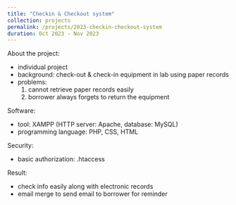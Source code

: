 ```yaml
---
title: "Checkin & Checkout system"
collection: projects
permalink: /projects/2023-checkin-checkout-system
duration: Oct 2023 - Nov 2023
---
```




About the project:
  - individual project
  - background: check-out & check-in equipment in lab using paper records
  - problems:
    1. cannot retrieve paper records easily
    2. borrower always forgets to return the equipment

Software:
  - tool: XAMPP (HTTP server: Apache, database: MySQL)
  - programming language: PHP, CSS, HTML

Security:
  - basic authorization: .htaccess

Result:
  - check info easily along with electronic records
  - email merge to send email to borrower for reminder


